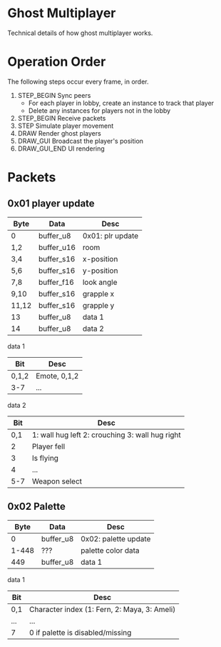 # Ghost Multiplayer

Technical details of how ghost multiplayer works.

# Operation Order

The following steps occur every frame, in order.

1. STEP_BEGIN Sync peers
   - For each player in lobby, create an instance to track that player
   - Delete any instances for players not in the lobby
1. STEP_BEGIN Receive packets
1. STEP Simulate player movement
1. DRAW Render ghost players
1. DRAW_GUI Broadcast the player's position
1. DRAW_GUI_END UI rendering

# Packets

## 0x01 player update

<!-- MARK: 0x01 plr pos-->

| Byte  | Data       | Desc             |
| ----- | ---------- | ---------------- |
| 0     | buffer_u8  | 0x01: plr update |
| 1,2   | buffer_u16 | room             |
| 3,4   | buffer_s16 | x-position       |
| 5,6   | buffer_s16 | y-position       |
| 7,8   | buffer_f16 | look angle       |
| 9,10  | buffer_s16 | grapple x        |
| 11,12 | buffer_s16 | grapple y        |
| 13    | buffer_u8  | data 1           |
| 14    | buffer_u8  | data 2           |

data 1

| Bit   | Desc         |
| ----- | ------------ |
| 0,1,2 | Emote, 0,1,2 |
| 3-7   | ...          |

data 2

| Bit | Desc                                            |
| --- | ----------------------------------------------- |
| 0,1 | 1: wall hug left 2: crouching 3: wall hug right |
| 2   | Player fell                                     |
| 3   | Is flying                                       |
| 4   | ...                                             |
| 5-7 | Weapon select                                   |

## 0x02 Palette

<!-- MARK: 0x02 palette -->

| Byte  | Data      | Desc                 |
| ----- | --------- | -------------------- |
| 0     | buffer_u8 | 0x02: palette update |
| 1-448 | ???       | palette color data   |
| 449   | buffer_u8 | data 1               |

data 1

| Bit | Desc                                         |
| --- | -------------------------------------------- |
| 0,1 | Character index (1: Fern, 2: Maya, 3: Ameli) |
| ... | ...                                          |
| 7   | 0 if palette is disabled/missing             |
